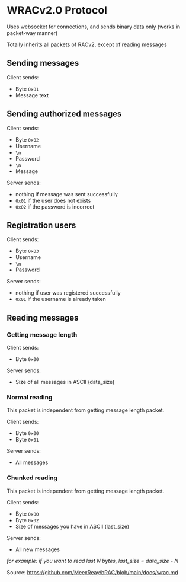 # WRACv2.0 Protocol

Uses websocket for connections, and sends binary data only (works in packet-way manner)

Totally inherits all packets of RACv2, except of reading messages

## Sending messages

Client sends:

- Byte `0x01`
- Message text

## Sending authorized messages

Client sends:

- Byte `0x02`
- Username
- `\n`
- Password
- `\n`
- Message

Server sends:

- nothing if message was sent successfully
- `0x01` if the user does not exists
- `0x02` if the password is incorrect

## Registration users

Client sends:

- Byte `0x03`
- Username
- `\n`
- Password

Server sends:

- nothing if user was registered successfully
- `0x01` if the username is already taken

## Reading messages

### Getting message length

Client sends:

- Byte `0x00`

Server sends:

- Size of all messages in ASCII (data_size)

### Normal reading

This packet is independent from getting message length packet.

Client sends:

- Byte `0x00`
- Byte `0x01`

Server sends:

- All messages

### Chunked reading

This packet is independent from getting message length packet.

Client sends:

- Byte `0x00`
- Byte `0x02`
- Size of messages you have in ASCII (last_size)

Server sends:

- All new messages

*for example: if you want to read last N bytes, last_size = data_size - N*

Source: https://github.com/MeexReay/bRAC/blob/main/docs/wrac.md
